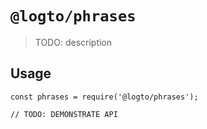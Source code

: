# `@logto/phrases`

> TODO: description

## Usage

```
const phrases = require('@logto/phrases');

// TODO: DEMONSTRATE API
```
